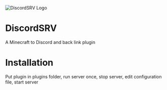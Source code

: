 ![DiscordSRV Logo](http://i.imgur.com/VTJtlli.png)

# DiscordSRV
A Minecraft to Discord and back link plugin

# Installation
Put plugin in plugins folder, run server once, stop server, edit configuration file, start server
